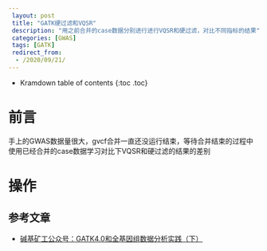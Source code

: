 ```yaml
---
 layout: post
 title: "GATK硬过滤和VQSR"
 description: "用之前合并的case数据分别进行进行VQSR和硬过滤，对比不同指标的结果"
 categories: [GWAS]
 tags: [GATK]
 redirect_from:
  - /2020/09/21/
---
```

 
 * Kramdown table of contents
 {:toc .toc}

# 前言
手上的GWAS数据量很大，gvcf合并一直还没运行结束，等待合并结束的过程中使用已经合并的case数据学习对比下VQSR和硬过滤的结果的差别

# 操作

## 参考文章

* [碱基矿工公众号：GATK4.0和全基因组数据分析实践（下）](https://mp.weixin.qq.com/s?__biz=MzAxOTUxOTM0Nw==&mid=2649798455&idx=1&sn=67a7407980a57ce138948eb46992b603&chksm=83c1d52bb4b65c3dde31df94e9686654bf616166c7311b531213ebf0010f67a32ce827e677b1&scene=21#wechat_redirect)
